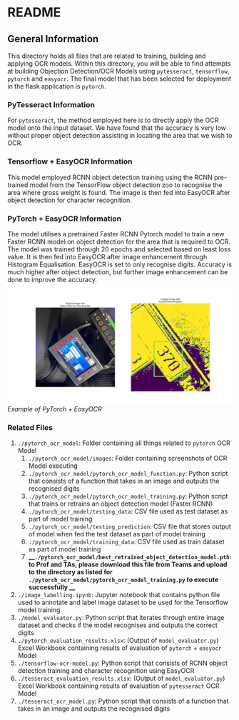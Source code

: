 # README

## General Information
This directory holds all files that are related to training, building and applying OCR models. Within this directory, you will be able to find attempts at building Objection Detection/OCR Models using `pytesseract`, `tensorflow`, `pytorch` and `easyocr`. The final model that has been selected for deployment in the flask application is `pytorch`. 

### PyTesseract Information
For `pytesseract`, the method employed here is to directly apply the OCR model onto the input dataset. We have found that the accuracy is very low without proper object detection assisting in locating the area that we wish to OCR.

### Tensorflow + EasyOCR Information
This model employed RCNN object detection training using the RCNN pre-trained model from the TensorFlow object detection zoo to recognise the area where gross weight is found. The image is then fed into EasyOCR after object detection for character recognition. 

### PyTorch + EasyOCR Information
The model utilises a pretrained Faster RCNN Pytorch model to train a new Faster RCNN model on object detection for the area that is required to OCR. The model was trained through 20 epochs and selected based on least loss value. It is then fed into EasyOCR after image enhancement through Histogram Equalisation. EasyOCR is set to only recognise digits. Accuracy is much higher after object detection, but further image enhancement can be done to improve the accuracy.

![OCR Example](./pytorch_ocr_model/images/pytorch_easyocr_example.png "Example of PyTorch + EasyOCR")*Example of PyTorch + EasyOCR*

### Related Files
1. `./pytorch_ocr_model`: Folder containing all things related to `pytorch` OCR Model
    1. `./pytorch_ocr_model/images`: Folder containing screenshots of OCR Model executing
    2. `./pytorch_ocr_model/pytorch_ocr_model_function.py`: Python script that consists of a function that takes in an image and outputs the recognised digits
    3. `./pytorch_ocr_model/pytorch_ocr_model_training.py`: Python script that trains or retrains an object detection model (Faster RCNN)
    4. `./pytorch_ocr_model/testing_data`: CSV file used as test dataset as part of model training
    5. `./pytorch_ocr_model/testing_prediction`: CSV file that stores output of model when fed the test dataset as part of model training
    6. `./pytorch_ocr_model/training_data`: CSV file used as train dataset as part of model training
    7. **__`./pytorch_ocr_model/best_retrained_object_detection_model.pth`: to Prof and TAs, please download this file from Teams and upload to the directory as listed for `./pytorch_ocr_model/pytorch_ocr_model_training.py` to execute successfully __**
2. `./image_labelling.ipynb`: Jupyter notebook that contains python file used to annotate and label image dataset to be used for the Tensorflow model training
3. `./model_evaluator.py`: Python script that iterates through entire image dataset and checks if the model recognises and outputs the correct digits
4. `./pytorch_evaluation_results.xlsx`: (Output of `model_evaluator.py`) Excel Workbook containing results of evaluation of `pytorch` + `easyocr` Model
5. `./tensorflow-ocr-model.py`: Python script that consists of RCNN object detection training and character recognition using EasyOCR
6. `./tesseract_evaluation_results.xlsx`: (Output of `model_evaluator.py`) Excel Workbook containing results of evaluation of `pytesseract` OCR Model
7. `./tesseract_ocr_model.py`: Python script that consists of a function that takes in an image and outputs the recognised digits